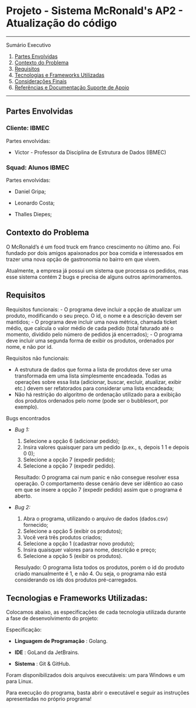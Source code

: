 
# Projeto - Sistema McRonald's AP2 - Atualização do código


*******

Sumário Executivo 
 1. [Partes Envolvidas](#partesenvolvidas)
 2. [Contexto do Problema](#contextoproblema)
 3. [Requisitos](#requisitos)
 4. [Tecnologias e Frameworks Utilizadas](#tecnologia)
 5. [Considerações Finais](#final)
 6. [Referências e Documentação Suporte de Apoio](#ref)

*******

<div id='partesenvolvidas'/> 

## Partes Envolvidas

### Cliente: IBMEC

Partes envolvidas: 

- Victor - Professor da Disciplina de Estrutura de Dados (IBMEC)

### Squad: Alunos IBMEC

Partes envolvidas: 

- Daniel Gripa;

- Leonardo Costa;

- Thalles Diepes;


<div id='contextoproblema'/> 

## Contexto do Problema

O McRonald’s é um food truck em franco crescimento no último ano. Foi fundado por dois amigos apaixonados por boa comida e interessados em trazer uma nova opção de gastronomia no bairro em que vivem.

Atualmente, a empresa já possui um sistema que processa os pedidos, mas esse sistema contém 2 bugs e precisa de alguns outros aprimoramentos.

<div id='requisitos'/>

## Requisitos

Requisitos funcionais:
    - O programa deve incluir a opção de atualizar um produto, modificando o seu preço. O id, o nome e a descrição devem ser mantidos;
    - O programa deve incluir uma nova métrica, chamada ticket médio, que calcula o valor médio de cada pedido (total faturado até o momento, dividido pelo número de pedidos já encerrados);
    - O programa deve incluir uma segunda forma de exibir os produtos, ordenados por nome, e não por id.

Requisitos não funcionais:
   - A estrutura de dados que forma a lista de produtos deve ser uma transformada em uma lista simplesmente encadeada. Todas as operações sobre essa lista (adicionar, buscar, excluir, atualizar, exibir etc.) devem ser refatorados para considerar uma lista encadeada;
   - Não há restrição do algoritmo de ordenação utilizado para a exibição dos produtos ordenados pelo nome (pode ser o bubblesort, por exemplo).
  
Bugs encontrados
   - *Bug 1:*
      1. Selecione a opção 6 (adicionar pedido);
      2. Insira valores quaisquer para um pedido (p.ex., s, depois 1 1 e depois 0 0);
      3. Selecione a opção 7 (expedir pedido);
      4. Selecione a opção 7 (expedir pedido).
         
      Resultado: O programa cai num panic e não consegue resolver essa operação. O comportamento desse cenário deve ser idêntico ao caso em que se insere a opção 7 (expedir pedido) assim que o programa é aberto.
  - *Bug 2:*
      1. Abra o programa, utilizando o arquivo de dados (dados.csv) fornecido;
      2. Selecione a opção 5 (exibir os produtos);
      3. Você verá três produtos criados;
      4. Selecione a opção 1 (cadastrar novo produto);
      5. Insira quaisquer valores para nome, descrição e preço;
      6. Selecione a opção 5 (exibir os produtos).
         
      Resulyado: O programa lista todos os produtos, porém o id do produto criado manualmente é 1, e não 4. Ou seja, o programa não está considerando os ids dos produtos pré-carregados.

<div id='tecnologia'/>

## Tecnologias e Frameworks Utilizadas:

Colocamos abaixo, as especificações de cada tecnologia utilizada durante a fase de desenvolvimento do projeto:

Especificação:

 * **Linguagem de Programação** : Golang.

 * **IDE** : GoLand da JetBrains.

 * **Sistema** : Git & GitHub.

<div id='ref'/>

Foram disponibilizados dois arquivos executáveis: um para Windows e um para Linux.

Para execução do programa, basta abrir o executável e seguir as instruções apresentadas no próprio programa!

